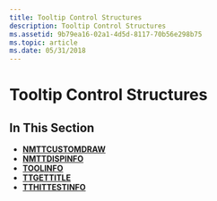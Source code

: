 ```yaml
---
title: Tooltip Control Structures
description: Tooltip Control Structures
ms.assetid: 9b79ea16-02a1-4d5d-8117-70b56e298b75
ms.topic: article
ms.date: 05/31/2018
---
```


# Tooltip Control Structures

## In This Section

-   [**NMTTCUSTOMDRAW**](/windows/win32/api/commctrl/ns-commctrl-nmttcustomdraw)
-   [**NMTTDISPINFO**](/windows/win32/api/commctrl/ns-commctrl-nmttdispinfoa)
-   [**TOOLINFO**](/windows/win32/api/commctrl/ns-commctrl-tttoolinfoa)
-   [**TTGETTITLE**](/windows/desktop/api/Commctrl/ns-commctrl-ttgettitle)
-   [**TTHITTESTINFO**](/windows/win32/api/commctrl/ns-commctrl-tthittestinfoa)

 

 




